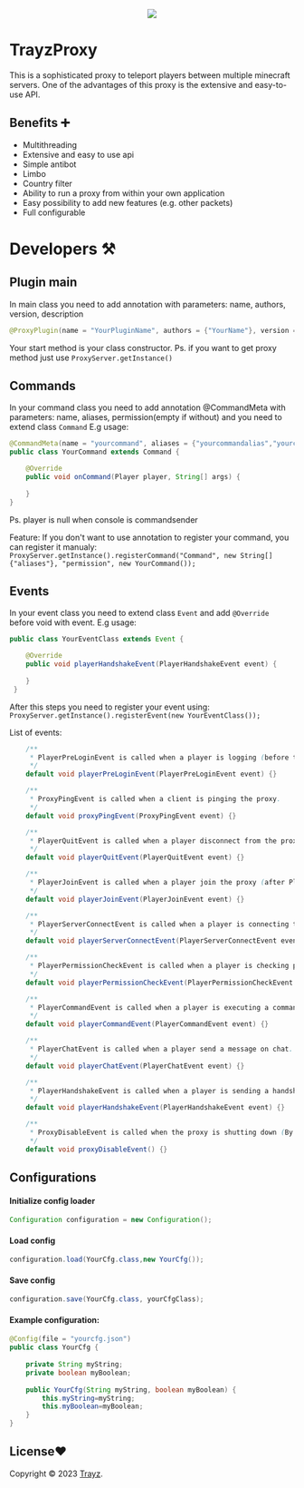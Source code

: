 <p align="center">
  <img src="https://img.shields.io/badge/Made%20with-Java-1f425f.svg?style=flat-square"/>
</p>

# TrayzProxy
This is a sophisticated proxy to teleport players between multiple minecraft servers. One of the advantages of this proxy is the extensive and easy-to-use API.

## Benefits ➕

- Multithreading
- Extensive and easy to use api
- Simple antibot
- Limbo
- Country filter
- Ability to run a proxy from within your own application
- Easy possibility to add new features (e.g. other packets)
- Full configurable

# Developers ⚒

## Plugin main
In main class you need to add annotation with parameters: name, authors, version, description
```java
@ProxyPlugin(name = "YourPluginName", authors = {"YourName"}, version = "VersionOfPlugin",description = "Description of plugin") 
```
Your start method is your class constructor.
Ps. if you want to get proxy method just use ``ProxyServer.getInstance()``
## Commands
In your command class you need to add annotation @CommandMeta with parameters: name, aliases, permission(empty if without) and you need to extend class `Command`
E.g usage:
```java
@CommandMeta(name = "yourcommand", aliases = {"yourcommandalias","yourcommandalias2"}, permission = "")
public class YourCommand extends Command {

    @Override
    public void onCommand(Player player, String[] args) {
    
    }
}
```
Ps. player is null when console is commandsender

Feature:
If you don't want to use annotation to register your command, you can register it manualy:
``ProxyServer.getInstance().registerCommand("Command", new String[]{"aliases"}, "permission", new YourCommand());``
## Events
In your event class you need to extend class `Event` and add `@Override` before void with event. 
E.g usage:
```java
public class YourEventClass extends Event {

    @Override
    public void playerHandshakeEvent(PlayerHandshakeEvent event) {
      
    }
 }
```
After this steps you need to register your event using: ``ProxyServer.getInstance().registerEvent(new YourEventClass());``

List of events:
```java
    /**
     * PlayerPreLoginEvent is called when a player is logging (before the player is fully connected).
     */
    default void playerPreLoginEvent(PlayerPreLoginEvent event) {}

    /**
     * ProxyPingEvent is called when a client is pinging the proxy.
     */
    default void proxyPingEvent(ProxyPingEvent event) {}

    /**
     * PlayerQuitEvent is called when a player disconnect from the proxy.
     */
    default void playerQuitEvent(PlayerQuitEvent event) {}

    /**
     * PlayerJoinEvent is called when a player join the proxy (after PlayerPreLoginEvent).
     */
    default void playerJoinEvent(PlayerJoinEvent event) {}

    /**
     * PlayerServerConnectEvent is called when a player is connecting to a server.
     */
    default void playerServerConnectEvent(PlayerServerConnectEvent event) {}

    /**
     * PlayerPermissionCheckEvent is called when a player is checking permission.
     */
    default void playerPermissionCheckEvent(PlayerPermissionCheckEvent event) {}

    /**
     * PlayerCommandEvent is called when a player is executing a command.
     */
    default void playerCommandEvent(PlayerCommandEvent event) {}

    /**
     * PlayerChatEvent is called when a player send a message on chat.
     */
    default void playerChatEvent(PlayerChatEvent event) {}

    /**
     * PlayerHandshakeEvent is called when a player is sending a handshake (Only login, this event is called before PlayerPreLoginEvent).
     */
    default void playerHandshakeEvent(PlayerHandshakeEvent event) {}

    /**
     * ProxyDisableEvent is called when the proxy is shutting down (By end command).
     */
    default void proxyDisableEvent() {}
   ```
## Configurations
#### Initialize config loader
```java
Configuration configuration = new Configuration();
```

#### Load config
```java
configuration.load(YourCfg.class,new YourCfg());
```

#### Save config
```java
configuration.save(YourCfg.class, yourCfgClass);
```

#### Example configuration:
```java
@Config(file = "yourcfg.json")
public class YourCfg {
    
    private String myString;
    private boolean myBoolean;
    
    public YourCfg(String myString, boolean myBoolean) {
        this.myString=myString;
        this.myBoolean=myBoolean;
    }
}
```

## License❤️

Copyright © 2023 [Trayz](https://github.com/Trayzik).<br />
